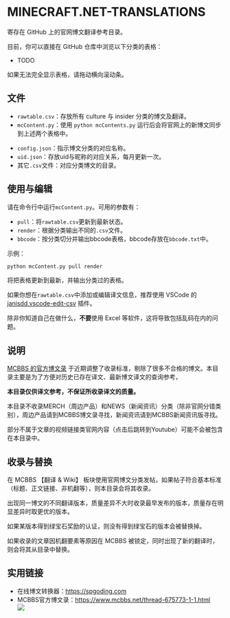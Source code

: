 # MINECRAFT.NET-TRANSLATIONS

寄存在 GitHub 上的官网博文翻译参考目录。



目前，你可以直接在 GitHub 仓库中浏览以下分类的表格：

* TODO

如果无法完全显示表格，请拖动横向滚动条。



## 文件

- `rawtable.csv`：存放所有 culture 与 insider 分类的博文及翻译。
- `mcContent.py`：使用 `python mcContents.py` 运行后会将官网上的新博文同步到上述两个表格中。

* `config.json`：指示博文分类的对应名称。
* `uid.json`：存放uid与昵称的对应关系，每月更新一次。
* 其它`.csv`文件：对应分类博文的目录。

## 使用与编辑

请在命令行中运行`mcContent.py`。可用的参数有：

* `pull`：将`rawtable.csv`更新到最新状态。
* `render`：根据分类输出不同的`.csv`文件。
* `bbcode`：按分类切分并输出bbcode表格，bbcode存放在`bbcode.txt`中。

示例：

```python
python mcContent.py pull render
```

将把表格更新到最新，并输出分类过的表格。



如果你想在`rawtable.csv`中添加或编辑译文信息，推荐使用 VSCode 的 [janisdd.vscode-edit-csv](http://marketplace.visualstudio.com/items?itemName=janisdd.vscode-edit-csv) 插件。

除非你知道自己在做什么，**不要**使用 Excel 等软件，这将导致包括乱码在内的问题。

## 说明

[MCBBS 的官方博文录](https://www.mcbbs.net/thread-675773-1-1.html) 于近期调整了收录标准，剔除了很多不合格的博文。本目录主要是为了方便对历史已存在译文、最新博文译文的查询参考，

**本目录仅供译文参考，不保证所收录译文的质量。**

本目录不收录MERCH（周边产品）和NEWS（新闻资讯）分类（除非官网分错类别），周边产品请到MCBBS博文录寻找，新闻资讯请到MCBBS新闻资讯版寻找。

部分不属于文章的视频链接类官网内容（点击后跳转到Youtube）可能不会被包含在本目录中。



## 收录与替换

在 MCBBS 【翻译 & Wiki】 板块使用官网博文分类发帖，如果帖子符合基本标准（标题、正文链接、非机翻等），则本目录会将其收录。

出现同一博文的不同翻译版本，质量差异不大时收录最早发布的版本，质量存在明显差异时取更优的版本。

如果某版本得到绿宝石奖励的认证，则没有得到绿宝石的版本会被替换掉。

如果收录的文章因机翻要素等原因在 MCBBS 被锁定，同时出现了新的翻译时，则会将其从目录中替换。



## 实用链接

- 在线博文转换器：https://spgoding.com
- MCBBS官方博文录：https://www.mcbbs.net/thread-675773-1-1.html  
![](https://attachment.mcbbs.net/forum/201909/14/001453yfroxnbheoot0nfm.png)
